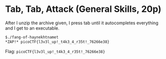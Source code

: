 # Tab, Tab, Attack (General Skills, 20p)
After I unzip the archive given, I press tab until it autocompletes everything and I get to an executable.
```bash
$./fang-of-haynekhtnamet
*ZAP!* picoCTF{l3v3l_up!_t4k3_4_r35t!_76266e38}
```
Flag: `picoCTF{l3v3l_up!_t4k3_4_r35t!_76266e38}`
